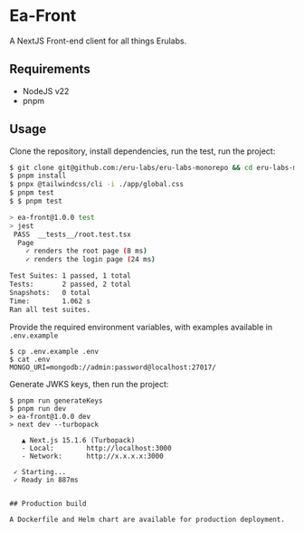 # Ea-Front
A NextJS Front-end client for all things Erulabs.

## Requirements

 - NodeJS v22
 - pnpm

 ## Usage

 Clone the repository, install dependencies, run the test, run the project:

```bash
$ git clone git@github.com:/eru-labs/eru-labs-monorepo && cd eru-labs-monorepo/ea-platform/ea-front
$ pnpm install 
$ pnpx @tailwindcss/cli -i ./app/global.css
$ pnpm test
$ $ pnpm test

> ea-front@1.0.0 test 
> jest
 PASS  __tests__/root.test.tsx
  Page
    ✓ renders the root page (8 ms)
    ✓ renders the login page (24 ms)

Test Suites: 1 passed, 1 total
Tests:       2 passed, 2 total
Snapshots:   0 total
Time:        1.062 s
Ran all test suites.
```

Provide the required environment variables, with examples available in `.env.example` 
```
$ cp .env.example .env
$ cat .env
MONGO_URI=mongodb://admin:password@localhost:27017/
```

Generate JWKS keys, then run the project:

```
$ pnpm run generateKeys
$ pnpm run dev
> ea-front@1.0.0 dev
> next dev --turbopack

   ▲ Next.js 15.1.6 (Turbopack)
   - Local:        http://localhost:3000
   - Network:      http://x.x.x.x:3000

 ✓ Starting...
 ✓ Ready in 887ms
```
```

## Production build

A Dockerfile and Helm chart are available for production deployment.
